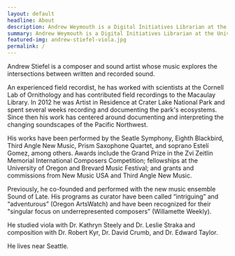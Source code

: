 ```yaml
---
layout: default
headline: About
description: Andrew Weymouth is a Digital Initiatives Librarian at the University of Idaho and writer with a background in archiving and design.
summary: Andrew Weymouth is a Digital Initiatives Librarian at the University of Idaho and writer with a background in archiving and design.
featured-img: andrew-stiefel-viola.jpg
permalink: /
---
```


Andrew Stiefel is a composer and sound artist whose music explores the intersections between written and recorded sound. 

An experienced field recordist, he has worked with scientists at the Cornell Lab of Ornithology and has contributed field recordings to the Macaulay Library. In 2012 he was Artist in Residence at Crater Lake National Park and spent several weeks recording and documenting the park's ecosystems. Since then his work has centered around documenting and interpreting the changing soundscapes of the Pacific Northwest.

His works have been performed by the Seatle Symphony, Eighth Blackbird, Third Angle New Music, Prism Saxophone Quartet, and soprano Estelí Gomez, among others. Awards include the Grand Prize in the Zvi Zeitlin Memorial International Composers Competition; fellowships at the University of Oregon and Brevard Music Festival; and grants and commissions from New Music USA and Third Angle New Music. 

Previously, he co-founded and performed with the new music ensemble Sound of Late. His programs as curator have been called “intriguing” and “adventurous” (Oregon ArtsWatch) and have been recognized for their "singular focus on underrepresented composers” (Willamette Weekly). 

He studied viola with Dr. Kathryn Steely and Dr. Leslie Straka and composition with Dr. Robert Kyr, Dr. David Crumb, and Dr. Edward Taylor.

He lives near Seattle.
